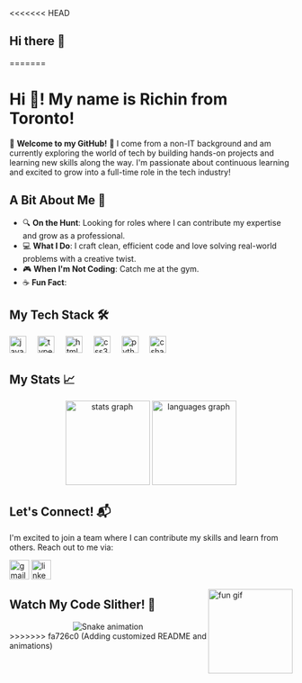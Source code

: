 <<<<<<< HEAD
## Hi there 👋

<!--
**richinBuilds/richinBuilds** is a ✨ _special_ ✨ repository because its `README.md` (this file) appears on your GitHub profile.

Here are some ideas to get you started:

- 🔭 I’m currently working on ...
- 🌱 I’m currently learning ...
- 👯 I’m looking to collaborate on ...
- 🤔 I’m looking for help with ...
- 💬 Ask me about ...
- 📫 How to reach me: ...
- 😄 Pronouns: ...
- ⚡ Fun fact: ...
-->
=======
# Hi 👋! My name is Richin from Toronto!

🚀 **Welcome to my GitHub!** 📘 I come from a non-IT background and am currently exploring the world of tech by building hands-on projects and learning new skills along the way. I'm passionate about continuous learning and excited to grow into a full-time role in the tech industry!

## A Bit About Me 🌟
- 🔍 **On the Hunt**: Looking for roles where I can contribute my expertise and grow as a professional.
- 💻 **What I Do**: I craft clean, efficient code and love solving real-world problems with a creative twist.
- 🎮 **When I'm Not Coding**: Catch me at the gym.
- ☕ **Fun Fact**: 

## My Tech Stack 🛠️
<div align="left">
  <img src="https://cdn.jsdelivr.net/gh/devicons/devicon/icons/javascript/javascript-original.svg" height="30" alt="javascript logo" />
  <img width="12" />
  <img src="https://cdn.jsdelivr.net/gh/devicons/devicon/icons/typescript/typescript-original.svg" height="30" alt="typescript logo" />
  <img width="12" />
  <img src="https://cdn.jsdelivr.net/gh/devicons/devicon/icons/html5/html5-original.svg" height="30" alt="html5 logo" />
  <img width="12" />
  <img src="https://cdn.jsdelivr.net/gh/devicons/devicon/icons/css3/css3-original.svg" height="30" alt="css3 logo" />
  <img width="12" />
  <img src="https://cdn.jsdelivr.net/gh/devicons/devicon/icons/python/python-original.svg" height="30" alt="python logo" />
  <img width="12" />
  <img src="https://cdn.jsdelivr.net/gh/devicons/devicon/icons/csharp/csharp-original.svg" height="30" alt="csharp logo" />
</div>

## My Stats 📈
<div align="center">
  <img src="https://github-readme-stats.vercel.app/api?username=[richinBuilds]&hide_title=false&hide_rank=false&show_icons=true&include_all_commits=true&count_private=true&disable_animations=false&theme=dracula&locale=en&hide_border=false" height="150" alt="stats graph" />
  <img src="https://github-readme-stats.vercel.app/api/top-langs?username=[richinBuilds]&locale=en&hide_title=false&layout=compact&card_width=320&langs_count=5&theme=dracula&hide_border=false" height="150" alt="languages graph" />
</div>

## Let's Connect! 📬
I'm excited to join a team where I can contribute my skills and learn from others. Reach out to me via:

<div align="left">


  <a href="mailto:[richinprasad@gmail.com]"><img src="https://img.shields.io/static/v1?message=Gmail&logo=gmail&label=&color=D14836&logoColor=white&labelColor=&style=for-the-badge" height="35" alt="gmail logo" /></a>
  <a href="https://www.linkedin.com/in/richin-richin/"><img src="https://img.shields.io/static/v1?message=LinkedIn&logo=linkedin&label=&color=0077B5&logoColor=white&labelColor=&style=for-the-badge" height="35" alt="linkedin logo" /></a>
</div>

<img align="right" height="150" src="https://i.imgflip.com/65efzo.gif" alt="fun gif" />

## Watch My Code Slither! 🐍
<div align="center">
  <img src="https://raw.githubusercontent.com/[your-username]/[your-username]/output/snake.svg" alt="Snake animation" />
</div>
>>>>>>> fa726c0 (Adding customized README and animations)
